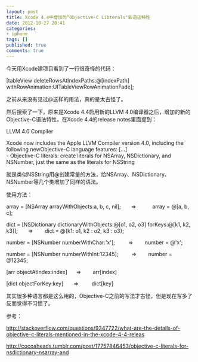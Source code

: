 ```yaml
---
layout: post
title: Xcode 4.4中增加的“Objective-C Libterals"新语法特性
date: 2012-10-27 20:41
categories:
- iphone
tags: []
published: true
comments: true
---
```

<p><p>今天用Xcode建项目看到了一行很奇怪的代码：</p>
<p>[tableView deleteRowsAtIndexPaths:@[indexPath] withRowAnimation:UITableViewRowAnimationFade];</p>
<p>之前从来没有见过@这样的用法，真的是太古怪了。</p>
<p>然后搜索了一下，原来是Xcode 4.4启用新的LLVM 4.0编译器之后，增加的新的Objective-C语法特性。在Xcode 4.4的release notes里面提到：</p>
<p>LLVM 4.0 Compiler</p>
<p>Xcode now includes the Apple LLVM Compiler version 4.0, including the following newObjective-C language features: [...]<br />- Objective-C literals: create literals for NSArray, NSDictionary, and NSNumber, just the same as the literals for NSString</p>
<p>就是类似NSString用@创建常量的方法，给NSArray、NSDictionary、NSNumber等几个类增加了同样的语法。</p>
<p>使用方法：</p>
<p>array = [NSArray arrayWithObjects:a, b, c, nil];       =&gt;           array = @[a, b, c];</p>
<p>dict = [NSDictionary dictionaryWithObjects:@[o1, o2, o3] forKeys:@[k1, k2, k3]];       =&gt;        dict = @{k1: o1, k2 : o2, k3 : o3};</p>
<p>number = [NSNumber numberWithChar:'x'];         =&gt;        number = @'x';</p>
<p>number = [NSNumber numberWithInt:12345];         =&gt;        number = @12345;</p>
<p>[arr objectAtIndex:index]      =&gt;        arr[index]</p>
<p>[dict objectForKey:key]       =&gt;         dict[key]</p>
<p>其实很多种语言都是这么用的，Objective-C之前的写法才古怪，但是现在写多了反而觉得不习惯了。</p>
<p>参考：</p>
<p><a href="http://stackoverflow.com/questions/9347722/what-are-the-details-of-objective-c-literals-mentioned-in-the-xcode-4-4-releas">http://stackoverflow.com/questions/9347722/what-are-the-details-of-objective-c-literals-mentioned-in-the-xcode-4-4-releas</a></p>
<p><a href="http://cocoaheads.tumblr.com/post/17757846453/objective-c-literals-for-nsdictionary-nsarray-and">http://cocoaheads.tumblr.com/post/17757846453/objective-c-literals-for-nsdictionary-nsarray-and</a></p></p>
